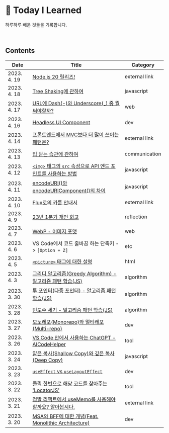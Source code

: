 # 🐝 Today I Learned
하루하루 배운 것들을 기록합니다.

<br>

## Contents
| Date          | Title                                                                                                              | Category   |
| ------------- | ------------------------------------------------------------------------------------------------------------------ | ---------  |
| 2023. 4. 19   | [Node.js 20 릴리즈!](https://nodejs.org/en/blog/announcements/v20-release-announce)                                 | external link |
| 2023. 4. 18   | [Tree Shaking에 관하여](/lib/2023/javascript/tree-shaking.md)                                                        | javascript |
| 2023. 4. 17   | [URL에 Dash(-)와 Underscore(_) 중 뭘 써야할까?](/lib/2023/web/url-dash-or-underscore.md)                               | web        |
| 2023. 4. 16   | [Headless UI Component](/lib/2023/dev/headless-ui.md)                                                              | dev        |
| 2023. 4. 14   | [프론트엔드에서 MVC보다 더 많이 쓰이는 패턴은?](https://youtu.be/Y5vOfv67h8A)                                              | external link |
| 2023. 4. 13   | [입 닫는 습관에 관하여](/lib/2023/communication/1.md)                                                                  | communication |
| 2023. 4. 12   | [`<img>` 태그의 `src` 속성으로 API 엔드 포인트를 사용하는 방법](/lib/2023/javascript/res-redirect.md)                       | javascript |
| 2023. 4. 11   | [encodeURI()와 encodeURIComponent()의 차이](/lib/2023/javascript/encode-uri-and-component.md)                        | javascript |
| 2023. 4. 10   | [Flux로의 카툰 안내서](https://bestalign.github.io/translation/cartoon-guide-to-flux/)                                | external link |
| 2023. 4. 9    | [23년 1분기 개인 회고](/lib/2023/reflection/1q.md)                                                                 | reflection |
| 2023. 4. 7    | [WebP - 이미지 포맷](/lib/2023/web/webp.md)                                                                           |  web      |
| 2023. 4. 6    | VS Code에서 코드 줄바꿈 하는 단축키 -> `[Option + Z]`                                                                    |  etc      |
| 2023. 4. 5    | [`<picture>` 태그에 대한 설명](/lib/2023/html/picture.md)                                                              |  html      |
| 2023. 4. 3    | [그리디 알고리즘(Greedy Algorithm) - 알고리즘 패턴 학습(JS)](/lib/2023/algorithm/greedy.md)                               | algorithm  |
| 2023. 3. 30   | [투 포인터(다중 포인터) - 알고리즘 패턴 학습(JS)](/lib/2023/algorithm/two-pointer.md)                                      | algorithm  |
| 2023. 3. 28   | [빈도수 세기 - 알고리즘 패턴 학습(JS)](/lib/2023/algorithm/frequency.md)                                                 | algorithm  |
| 2023. 3. 27   | [모노레포(Monorepo)와 멀티레포(Multi-repo)](/lib/2023/dev/monorepo-and-multi-repo.md)                                  | dev        |
| 2023. 3. 26   | [VS Code 안에서 사용하는 ChatGPT - AICodeHelper](/lib/2023/tool/aicodehelper.md)                                      | tool       |
| 2023. 3. 24   | [얕은 복사(Shallow Copy)와 깊은 복사(Deep Copy)](/lib/2023/javascript/shallow-copy-vs-deep-copy.md)                    | javascript |
| 2023. 3. 23   | [`useEffect` vs `useLayoutEffect`](/lib/2023/dev/useEffect-vs-useLayoutEffect.md)                                  | dev        |
| 2023. 3. 22   | [클릭 한번으로 해당 코드를 찾아주는 'LocatorJS'](/lib/2023/tool/locatorjs.md)                                             | tool       |
| 2023. 3. 21   | [정말 리액트에서 useMemo를 사용해야 할까요? 알아봅시다.](https://github.com/yeonjuan/dev-blog/blob/master/JavaScript/should-you-really-use-usememo.md) | external link |
| 2023. 3. 20   | [MSA와 BFF에 대한 개념(Feat. Monolithic Architecture) ](lib/2023/dev/msa-and-bff.md)                                  | dev        |
